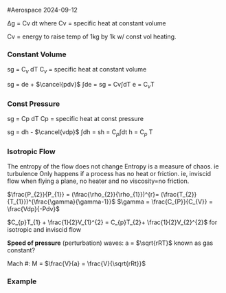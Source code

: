 #Aerospace 2024-09-12

Δg = Cv dt
where Cv = specific heat at constant volume

Cv = energy to raise temp of 1kg by 1k w/ const vol heating.


                                                                                                          

### Constant Volume
sg = C$_v$ dT
C$_v$ = specific heat at constant volume

sg = de + $\cancel{pdv}$ 
∫de = sg = Cv∫dT
e = C$_v$T


### Const Pressure
sg = Cp dT
Cp = specific heat at const pressure

sg = dh - $\cancel{vdp}$
∫dh = sh = C$_p$∫dt
h = C$_p$ T

### Isotropic Flow
The entropy of the flow does not change
Entropy is a measure of chaos. ie turbulence
Only happens if a process has no heat or  friction.
ie, inviscid flow when flying a plane, no heater  and no viscosity=no friction.


$\frac{P_{2}}{P_{1}} = (\frac{\rho_{2}}{\rho_{1}})^{r}= (\frac{T_{2}}{T_{1}})^{\frac{\gamma}{\gamma-1}}$ 
$\gamma = \frac{C_{P}}{C_{V}} = \frac{Vdp}{-Pdv}$ 

$C_{p}T_{1} + \frac{1}{2}V_{1}^{2} = C_{p}T_{2}+ \frac{1}{2}V_{2}^{2}$
for isotropic and inviscid flow

**Speed of pressure** (perturbation) waves: a = $\sqrt{rRT}$
known as gas constant?

Mach #:
M = $\frac{V}{a} = \frac{V}{\sqrt{rRt}}$

### Example

